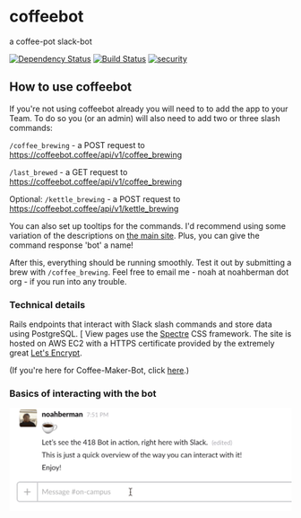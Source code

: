 # coffeebot

a coffee-pot slack-bot 

[![Dependency Status](https://gemnasium.com/badges/github.com/bermannoah/coffee-bot.svg)](https://gemnasium.com/github.com/bermannoah/coffee-bot)
[![Build Status](https://travis-ci.org/bermannoah/coffee-bot.svg?branch=master)](https://travis-ci.org/bermannoah/coffee-bot)
[![security](https://hakiri.io/github/bermannoah/coffee-bot/master.svg)](https://hakiri.io/github/bermannoah/coffee-bot/master)

## How to use coffeebot
If you're not using coffeebot already you will need to to add the app to your Team. To do so you (or an admin) will also need to add two or three slash commands:

`/coffee_brewing` - a POST request to https://coffeebot.coffee/api/v1/coffee_brewing

`/last_brewed` - a GET request to https://coffeebot.coffee/api/v1/coffee_brewing

Optional: `/kettle_brewing` - a POST request to https://coffeebot.coffee/api/v1/kettle_brewing

You can also set up tooltips for the commands. I'd recommend using some variation of the descriptions on [the main site](https://coffeebot.coffee). Plus, you can give the command response 'bot' a name!

After this, everything should be running smoothly. Test it out by submitting a brew with `/coffee_brewing`.  Feel free to email me - noah at noahberman dot org - if you run into any trouble.

### Technical details

Rails endpoints that interact with Slack slash commands and store data using PostgreSQL.  [
View pages use the [Spectre](https://picturepan2.github.io/spectre/) CSS framework. The site is hosted on AWS EC2 with a HTTPS certificate provided by the extremely great [Let's Encrypt](https://letsencrypt.org/).

(If you're here for Coffee-Maker-Bot, click [here](https://github.com/bermannoah/coffee-maker-bot).)

### Basics of interacting with the bot
![gif of interaction](https://github.com/bermannoah/repo-images/blob/master/cb_basics.gif)